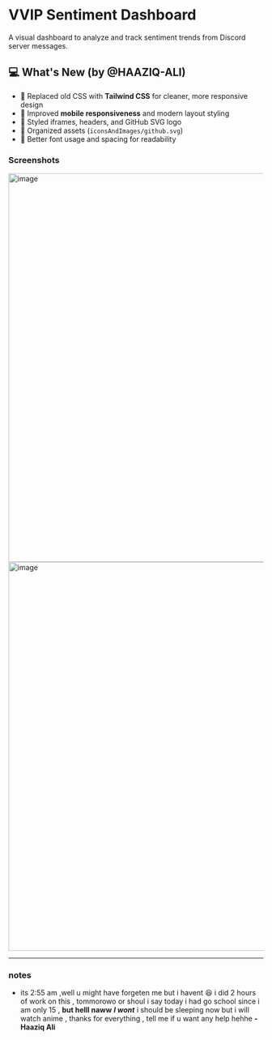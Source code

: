 # VVIP Sentiment Dashboard

A visual dashboard to analyze and track sentiment trends from Discord server messages.

## 💻 What's New (by @HAAZIQ-ALI)

- 💅 Replaced old CSS with **Tailwind CSS** for cleaner, more responsive design
- 📱 Improved **mobile responsiveness** and modern layout styling
- 🧠 Styled iframes, headers, and GitHub SVG logo
- 📂 Organized assets (`iconsAndImages/github.svg`)
- 🎨 Better font usage and spacing for readability

### Screenshots
<img width="1366" height="768" alt="image" src="https://github.com/user-attachments/assets/129c7621-9974-453c-8a92-31d0553d61f8" />

<img width="1366" height="768" alt="image" src="https://github.com/user-attachments/assets/d9ff6780-a631-4cc7-a8ed-dba6bedfdc79" />

---

### notes 
- its 2:55 am ,well u might have forgeten me but i havent 😆 i did 2 hours of work on this ,  tommorowo or shoul i say today i had go school since i am only  15  , **but helll naww** ***I wont*** i should be sleeping now but i will watch anime , thanks for everything , tell me if u want any help hehhe **-Haaziq Ali**
